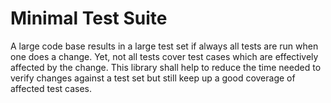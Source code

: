 # Minimal Test Suite
A large code base results in a large test set if always all tests are run when one does a change. 
Yet, not all tests cover test cases which are effectively affected by the change. 
This library shall help to reduce the time needed to verify changes against a test set but still keep up a good coverage of affected test cases.